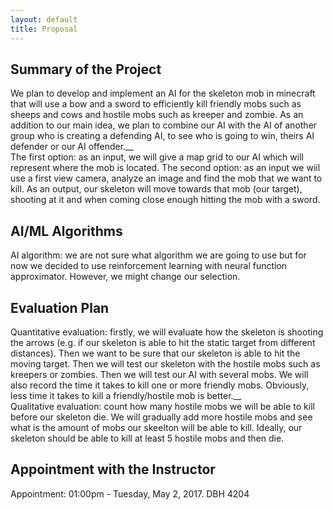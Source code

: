 ```yaml
---
layout: default
title: Proposal
---
```


## Summary of the Project
We plan to develop and implement an AI for the skeleton mob in minecraft that will use a bow and a sword to efficiently kill friendly mobs such as sheeps and cows and hostile mobs such as kreeper and zombie. As an addition to our main idea, we plan to combine our AI with the AI of another group who is creating a defending AI, to see who is going to win, theirs AI defender or our AI offender.__ <br />
The first option: as an input, we will give a map grid to our AI which will represent where the mob is located. The second option: as an input we wiil use a first view camera, analyze an image and find the mob that we want to kill. As an output, our skeleton will move towards that mob (our target), shooting at it and when coming close enough hitting the mob with a sword.


## AI/ML Algorithms
AI algorithm: we are not sure what algorithm we are going to use but for now we decided to use reinforcement learning with neural function approximator. However, we might change our selection.


## Evaluation Plan
Quantitative evaluation: firstly, we will evaluate how the skeleton is shooting the arrows (e.g. if our skeleton is able to hit the static target from different distances). Then we want to be sure that our skeleton is able to hit the moving target. Then we will test our skeleton with the hostile mobs such as kreepers or zombies. Then we will test our AI with several mobs. We will also record the time it takes to kill one or more friendly mobs. Obviously, less time it takes to kill a friendly/hostile mob is better.__ <br />
Qualitative evaluation: count how many hostile mobs we will be able to kill before our skeleton die. We will gradually add more hostile mobs and see what is the amount of mobs our skeelton will be able to kill. Ideally, our skeleton should be able to kill at least 5 hostile mobs and then die. 


## Appointment with the Instructor
Appointment: 01:00pm - Tuesday, May 2, 2017. DBH 4204
